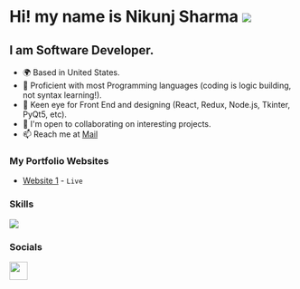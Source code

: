 Hi! my name is Nikunj Sharma ![](https://user-images.githubusercontent.com/18350557/176309783-0785949b-9127-417c-8b55-ab5a4333674e.gif)
========================================================================================================================================

I am Software Developer.
--------------------------
* 🌍  Based in United States.
* 🔭  Proficient with most Programming languages (coding is logic building, not syntax learning!).
* 🧠  Keen eye for Front End and designing (React, Redux, Node.js, Tkinter, PyQt5, etc).
* 🤝  I'm open to collaborating on interesting projects.
* 📫  Reach me at <a target="_blank" rel="noreferrer" href='mailto:1994nikunj@gmail.com'>Mail</a>

### My Portfolio Websites
* [Website 1](https://1994nikunj.github.io/) - `Live`

### Skills
<p align="left">
<a href="https://skillicons.dev">
    <img src="https://skillicons.dev/icons?i=python,js,docker,react,aws,mongo,flask,graphql,kafka,nodejs,redis" />
</a>

### Socials
<p align="left"> <a href="https://www.linkedin.com/in/1994nikunj/" target="_blank" rel="noreferrer"><img src="https://raw.githubusercontent.com/danielcranney/readme-generator/main/public/icons/socials/linkedin.svg" width="32" height="32" /></a> </p>
